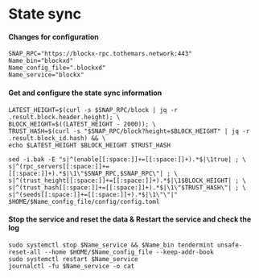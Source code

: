 # State sync

#### Changes for configuration
```
SNAP_RPC="https://blockx-rpc.tothemars.network:443"
Name_bin="blockxd"
Name_config_file=".blockxd"
Name_service="blockx"
```

#### Get and configure the state sync information <a href="#get-and-configure-the-state-sync-information" id="get-and-configure-the-state-sync-information"></a>

```
LATEST_HEIGHT=$(curl -s $SNAP_RPC/block | jq -r .result.block.header.height); \
BLOCK_HEIGHT=$((LATEST_HEIGHT - 2000)); \
TRUST_HASH=$(curl -s "$SNAP_RPC/block?height=$BLOCK_HEIGHT" | jq -r .result.block_id.hash) && \
echo $LATEST_HEIGHT $BLOCK_HEIGHT $TRUST_HASH

sed -i.bak -E "s|^(enable[[:space:]]+=[[:space:]]+).*$|\1true| ; \
s|^(rpc_servers[[:space:]]+=[[:space:]]+).*$|\1\"$SNAP_RPC,$SNAP_RPC\"| ; \
s|^(trust_height[[:space:]]+=[[:space:]]+).*$|\1$BLOCK_HEIGHT| ; \
s|^(trust_hash[[:space:]]+=[[:space:]]+).*$|\1\"$TRUST_HASH\"| ; \
s|^(seeds[[:space:]]+=[[:space:]]+).*$|\1\"\"|" $HOME/$Name_config_file/config/config.toml
```

#### Stop the service and reset the data & Restart the service and check the log <a href="#stop-the-service-and-reset-the-data" id="stop-the-service-and-reset-the-data"></a>

```
sudo systemctl stop $Name_service && $Name_bin tendermint unsafe-reset-all --home $HOME/$Name_config_file --keep-addr-book
sudo systemctl restart $Name_service
journalctl -fu $Name_service -o cat
```
